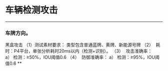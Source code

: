 # 车辆检测攻击
***
### 车牌方向。
黑盒攻击
（1）测试素材要求：
类型包含普通蓝牌、黄牌、新能源号牌
（2）  耗时：P4平台，单张分析耗时20ms以内（检测+识别）。
（3）  攻击准确率：
a） 检测：≥50%，IOU阈值0.6
（4）  防御准确率：
a） 检测：≥95%，IOU阈值0.6
**